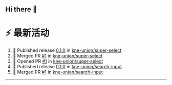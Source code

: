## Hi there 👋

<!--

**Here are some ideas to get you started:**

🙋‍♀️ A short introduction - what is your organization all about?
🌈 Contribution guidelines - how can the community get involved?
👩‍💻 Useful resources - where can the community find your docs? Is there anything else the community should know?
🍿 Fun facts - what does your team eat for breakfast?
🧙 Remember, you can do mighty things with the power of [Markdown](https://docs.github.com/github/writing-on-github/getting-started-with-writing-and-formatting-on-github/basic-writing-and-formatting-syntax)
-->


# ⚡ 最新活动

<!--START_SECTION:activity-->
1. 🚀 Published release [0.1.0](https://github.com/kne-union/super-select/releases/tag/0.1.0) in [kne-union/super-select](https://github.com/kne-union/super-select)
2. 🎉 Merged PR [#1](https://github.com/kne-union/super-select/pull/1) in [kne-union/super-select](https://github.com/kne-union/super-select)
3. 💪 Opened PR [#1](https://github.com/kne-union/super-select/pull/1) in [kne-union/super-select](https://github.com/kne-union/super-select)
4. 🚀 Published release [0.1.0](https://github.com/kne-union/search-input/releases/tag/0.1.0) in [kne-union/search-input](https://github.com/kne-union/search-input)
5. 🎉 Merged PR [#1](https://github.com/kne-union/search-input/pull/1) in [kne-union/search-input](https://github.com/kne-union/search-input)
<!--END_SECTION:activity-->

---
